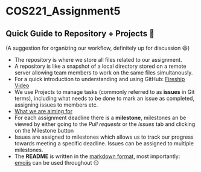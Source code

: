# COS221_Assignment5

## Quick Guide to Repository + Projects :round_pushpin:
(A suggestion for organizing our workflow, definitely up for discussion :smiley:)
- The repository is where we store all files related to our assignment.
- A repository is like a snapshot of a local directory stored on a remote server allowing team members to work on the same files simultanously.
- For a quick introduction to understanding and using GitHub: [Fireship Video](https://youtu.be/HkdAHXoRtos?si=ax6mAmmd5BQ5ZsaP)
- We use Projects to manage tasks (commonly referred to as **issues** in Git terms), including what needs to be done to mark an issue as completed, assigning issues to members etc.
- [What we are aiming for](https://youtu.be/yFQ-p6wMS_Y?si=Xkz19jPfAGdglEEm)
- For each assignment deadline there is a **milestone**, milestones an be viewed by either going to the _Pull requests_ or the _Issues_ tab and clicking on the Milestone button
- Issues are assigned to milestones which allows us to track our progress towards meeting a specific deadline. Issues can be assigned to multiple milestones.
- The **README** is written in the [markdown format](https://youtu.be/HUBNt18RFbo?si=gQAA_U-E8poBMxpN), most importantly: [emojis](https://gist.github.com/rxaviers/7360908) can be used throughout :smirk:
